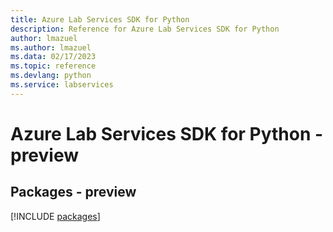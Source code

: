 ```yaml
---
title: Azure Lab Services SDK for Python
description: Reference for Azure Lab Services SDK for Python
author: lmazuel
ms.author: lmazuel
ms.data: 02/17/2023
ms.topic: reference
ms.devlang: python
ms.service: labservices
---
```

# Azure Lab Services SDK for Python - preview
## Packages - preview
[!INCLUDE [packages](lab-services-index.md)]